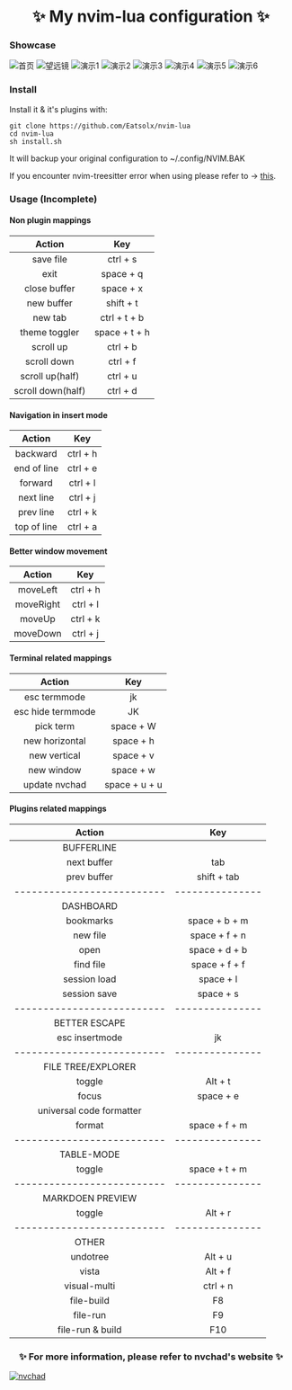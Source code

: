 <h1 align="center"> ✨ My nvim-lua configuration ✨ </h1>


### Showcase
![首页](https://cdn.jsdelivr.net/gh/Eatsolx/image@master/nvim-lua/首页.1yxhe6nldqbk.png)
![望远镜](https://cdn.jsdelivr.net/gh/Eatsolx/image@master/nvim-lua/望远镜.1essddfcj4rk.png)
![演示1](https://cdn.jsdelivr.net/gh/Eatsolx/image@master/nvim-lua/演示1.74lm39g7fyww.png)
![演示2](https://cdn.jsdelivr.net/gh/Eatsolx/image@master/nvim-lua/演示2.6k8xy3cwpkzk.png)
![演示3](https://cdn.jsdelivr.net/gh/Eatsolx/image@master/nvim-lua/演示3.6mnotxhh91mo.png)
![演示4](https://cdn.jsdelivr.net/gh/Eatsolx/image@master/nvim-lua/演示4.6k2qmpcr55og.png)
![演示5](https://cdn.jsdelivr.net/gh/Eatsolx/image@master/nvim-lua/演示5.58magvr69ri8.png)
![演示6](https://cdn.jsdelivr.net/gh/Eatsolx/image@master/nvim-lua/演示6.6ynqzr7583r4.png)

### Install
Install it & it's plugins with:

    git clone https://github.com/Eatsolx/nvim-lua
    cd nvim-lua
    sh install.sh

It will backup your original configuration to ~/.config/NVIM.BAK

If you encounter nvim-treesitter error when using please refer to -> [this](https://github.com/nvim-treesitter/nvim-treesitter/#language-parsers).

### Usage  (Incomplete)

#### Non plugin mappings
| Action            | Key           |
| :----:            | :----:        |
| save file         | ctrl + s      |
| exit              | space + q     |
| close buffer      | space + x     |
| new buffer        | shift + t     |
| new tab           | ctrl + t + b  |
| theme toggler     | space + t + h |
| scroll up         | ctrl + b      |
| scroll down       | ctrl + f      |
| scroll up(half)   | ctrl + u      |
| scroll down(half) | ctrl + d      |

#### Navigation in insert mode
| Action      | Key      |
| :----:      | :----:   |
| backward    | ctrl + h |
| end of line | ctrl + e |
| forward     | ctrl + l |
| next line   | ctrl + j |
| prev line   | ctrl + k |
| top of line | ctrl + a |

#### Better window movement
| Action    | Key      |
| :----:    | :----:   |
| moveLeft  | ctrl + h |
| moveRight | ctrl + l |
| moveUp    | ctrl + k |
| moveDown  | ctrl + j |

#### Terminal related mappings
| Action            | Key           |
| :----:            | :----:        |
| esc termmode      | jk            |
| esc hide termmode | JK            |
| pick term         | space + W     |
| new horizontal    | space + h     |
| new vertical      | space + v     |
| new window        | space + w     |
| update nvchad     | space + u + u |

#### Plugins related mappings
| Action                   | Key           |
| :----:                   | :----:        |
| BUFFERLINE               |               |
| next buffer              | tab           |
| prev buffer              | shift + tab   |
|--------------------------|---------------|
| DASHBOARD                |               |
| bookmarks                | space + b + m |
| new file                 | space + f + n |
| open                     | space + d + b |
| find file                | space + f + f |
| session load             | space + l     |
| session save             | space + s     |
|--------------------------|---------------|
| BETTER ESCAPE            |               |
| esc insertmode           | jk            |
|--------------------------|---------------|
| FILE TREE/EXPLORER       |               |
| toggle                   | Alt + t       |
| focus                    | space + e     |
| universal code formatter |               |
| format                   | space + f + m |
|--------------------------|---------------|
| TABLE-MODE               |               |
| toggle                   | space + t + m |
|--------------------------|---------------|
| MARKDOEN PREVIEW         |               |
| toggle                   | Alt + r       |
|--------------------------|---------------|
| OTHER                    |               |
| undotree                 | Alt + u       |
| vista                    | Alt + f       |
| visual-multi             | ctrl + n      |
| file-build               | F8            |
| file-run                 | F9            |
| file-run & build         | F10           |

<h3 align="center"> ✨ For more information, please refer to nvchad's website ✨ </h3>

[![nvchad](https://cdn.jsdelivr.net/gh/Eatsolx/image@master/nvim-lua/nvchad.ea70y58lvj4.png)](https://nvchad.github.io/)
